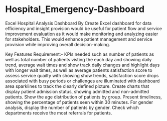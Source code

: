 # Hospital_Emergency-Dashboard
Excel Hospital Analysis Dashboard
By Create Excel dashboard for data efficiency and insight provision would be useful for patient flow and service improvement evaluation as it would make monitoring and analyzing easier for stakeholders. This would enhance patient management and service provision while improving overall decision-making.

Key Features Requirement:-
KPIs needed such as number of patients as well as total number of patients visting the each day and showing daily trend, average wait times and show track daily changes and highlight days with longer wait times, as well as average patients satisfaction score to assess service quailty with showing show trends, satisfaction score drops associated with busy periods or challenges are illuminated with dashboard area sparklines to track the clearly defined picture.
Create charts that display patient admission status, showing admitted and non-admitted patients. Show the age distribution of patients by group. Present timeliness, showing the percentage of patients seen within 30 minutes. For gender analysis, display the number of patients by gender. Check which departments receive the most referrals for patients.





